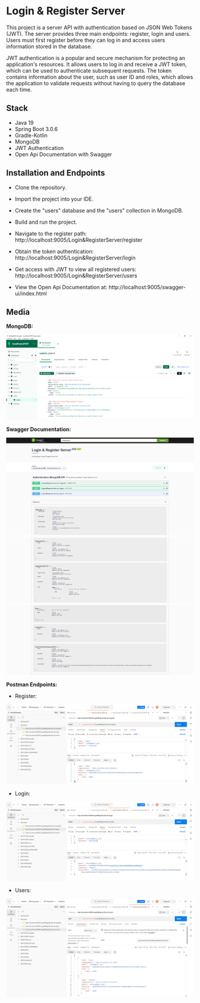 # Login & Register Server

This project is a server API with authentication based on JSON Web Tokens (JWT). The server provides three main endpoints: register, login and users. Users must first register before they can log in and access users information stored in the database.

JWT authentication is a popular and secure mechanism for protecting an application's resources. It allows users to log in and receive a JWT token, which can be used to authenticate subsequent requests. The token contains information about the user, such as user ID and roles, which allows the application to validate requests without having to query the database each time.

## Stack

- Java 19
- Spring Boot 3.0.6
- Gradle-Kotlin
- MongoDB
- JWT Authentication
- Open Api Documentation with Swagger

## Installation and Endpoints

- Clone the repository. 

- Import the project into your IDE. 

- Create the "users" database and the "users" collection in MongoDB.

- Build and run the project.

- Navigate to the register path: http://localhost:9005/Login&RegisterServer/register

- Obtain the token authentication: http://localhost:9005/Login&RegisterServer/login

- Get access with JWT to view all registered users: http://localhost:9005/Login&RegisterServer/users 

- View the Open Api Documentation at: http://localhost:9005/swagger-ui/index.html

## Media

**MongoDB:**

![mongo.PNG](media%2Fmongo.PNG)

**Swagger Documentation:**

![openapi1.PNG](media%2Fopenapi1.PNG)
![openapi2.PNG](media%2Fopenapi2.PNG)
![openapi3.PNG](media%2Fopenapi3.PNG)

**Postman Endpoints:**

- Register: 

![register.PNG](media%2Fregister.PNG)

- Login: 

![login.PNG](media%2Flogin.PNG)

- Users: 

![users.PNG](media%2Fusers.PNG)
